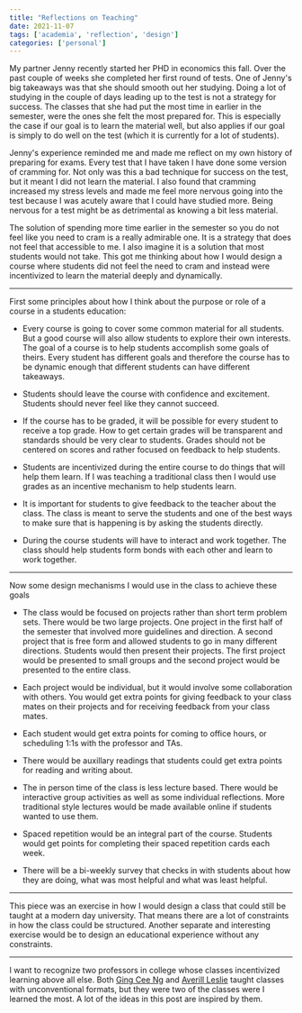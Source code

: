 ```yaml
---
title: "Reflections on Teaching" 
date: 2021-11-07
tags: ['academia', 'reflection', 'design']
categories: ['personal']
---
```


My partner Jenny recently started her PHD in economics this fall. Over the past couple of weeks she completed her first round of tests. One of Jenny's big takeaways was that she should smooth out her studying. Doing a lot of studying in the couple of days leading up to the test is not a strategy for success. The classes that she had put the most time in earlier in the semester, were the ones she felt the most prepared for. This is especially the case if our goal is to learn the material well, but also applies if our goal is simply to do well on the test (which it is currently for a lot of students). 

Jenny's experience reminded me and made me reflect on my own history of preparing for exams. Every test that I have taken I have done some version of cramming for. Not only was this a bad technique for success on the test, but it meant I did not learn the material. I also found that cramming increased my stress levels and made me feel more nervous going into the test because I was acutely aware that I could have studied more. Being nervous for a test might be as detrimental as knowing a bit less material. 

The solution of spending more time earlier in the semester so you do not feel like you need to cram is a really admirable one. It is a strategy that does not feel that accessible to me. I also imagine it is a solution that most students would not take. This got me thinking about how I would design a course where students did not feel the need to cram and instead were incentivized to learn the material deeply and dynamically. 

* * *

First some principles about how I think about the purpose or role of a course in a students education: 
* Every course is going to cover some common material for all students. But a good course will also allow students to explore their own interests. The goal of a course is to help students accomplish some goals of theirs. Every student has different goals and therefore the course has to be dynamic enough that different students can have different takeaways. 

* Students should leave the course with confidence and excitement. Students should never feel like they cannot succeed. 

* If the course has to be graded, it will be possible for every student to receive a top grade. How to get certain grades will be transparent and standards should be very clear to students. Grades should not be centered on scores and rather focused on feedback to help students.

* Students are incentivized during the entire course to do things that will help them learn. If I was teaching a traditional class then I would use grades as an incentive mechanism to help students learn.

* It is important for students to give feedback to the teacher about the class. The class is meant to serve the students and one of the best ways to make sure that is happening is by asking the students directly. 

* During the course students will have to interact and work together. The class should help students form bonds with each other and learn to work together. 

* * *

Now some design mechanisms I would use in the class to achieve these goals
* The class would be focused on projects rather than short term problem sets. There would be two large projects. One project in the first half of the semester that involved more guidelines and direction. A second project that is free form and allowed students to go in many different directions. Students would then present their projects. The first project would be presented to small groups and the second project would be presented to the entire class. 

* Each project would be individual, but it would involve some collaboration with others. You would get extra points for giving feedback to your class mates on their projects and for receiving feedback from your class mates.

* Each student would get extra points for coming to office hours, or scheduling 1:1s with the professor and TAs. 

* There would be auxillary readings that students could get extra points for reading and writing about.

* The in person time of the class is less lecture based. There would be interactive group activities as well as some individual reflections. More traditional style lectures would be made available online if students wanted to use them. 

* Spaced repetition would be an integral part of the course. Students would get points for completing their spaced repetition cards each week. 

* There will be a bi-weekly survey that checks in with students about how they are doing, what was most helpful and what was least helpful. 

* * * 

This piece was an exercise in how I would design a class that could still be taught at a modern day university. That means there are a lot of constraints in how the class could be structured. Another separate and interesting exercise would be to design an educational experience without any constraints.

* * * 

I want to recognize two professors in college whose classes incentivized learning above all else. Both [Ging Cee Ng](https://www.linkedin.com/in/gingceeng/) and [Averill Leslie](https://www.linkedin.com/in/ave-leslie/) taught classes with unconventional formats, but they were two of the classes were I learned the most. A lot of the ideas in this post are inspired by them. 